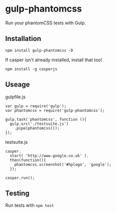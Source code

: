 
# gulp-phantomcss

Run your phantomCSS tests with Gulp.

## Installation

`npm install gulp-phantomcss -D`

If casper isn't already installed, install that too!

`npm install -g casperjs`

## Useage

gulpfile.js

    var gulp = require('gulp');
    var phantomcss = require('gulp-phantomcss');

    gulp.task('phantomcss', function (){
      gulp.src('./testsuite.js')
        .pipe(phantomcss());
    });

testsuite.js

    casper.
      start( 'http://www.google.co.uk' ).
      then(function(){
        phantomcss.screenshot('#hplogo', 'google');
      });

    casper.run();


## Testing

Run tests with `npm test`
